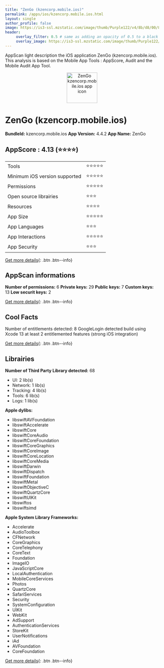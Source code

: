 ```yaml
---
title: "ZenGo (kzencorp.mobile.ios)"
permalink: /apps/ios/kzencorp.mobile.ios.html
layout: single
author_profile: false
image: https://is3-ssl.mzstatic.com/image/thumb/Purple122/v4/8b/d8/00/8bd80095-04a6-ec52-0d46-39a01f8831cc/contsched.tyjxpivi.png/512x512bb.jpg
header: 
     overlay_filter: 0.5 # same as adding an opacity of 0.5 to a black background
     overlay_image: https://is3-ssl.mzstatic.com/image/thumb/Purple122/v4/8b/d8/00/8bd80095-04a6-ec52-0d46-39a01f8831cc/contsched.tyjxpivi.png/512x512bb.jpg
---
```

AppScan light description the iOS application ZenGo (kzencorp.mobile.ios). This analysis is based on the Mobile App Tools : AppScore, Audit and the Mobile Audit App Tool.

  
  
<div style="text-align: center;"><img src="https://is3-ssl.mzstatic.com/image/thumb/Purple122/v4/8b/d8/00/8bd80095-04a6-ec52-0d46-39a01f8831cc/contsched.tyjxpivi.png/512x512bb.jpg" width="100" height="100" alt="ZenGo kzencorp.mobile.ios app icon"></div>  
  
# ZenGo (kzencorp.mobile.ios)

**BundleId:** kzencorp.mobile.ios
**App Version:** 4.4.2
**App Name:** ZenGo


## AppScore : 4.13 (⭐️⭐️⭐️⭐️) 

<table>
<tr><td> Tools </td><td> ⭐️⭐️⭐️⭐️⭐️ </td></tr>
<tr><td> Minimum iOS version supported </td><td> ⭐️⭐️⭐️⭐️⭐️ </td></tr>
<tr><td> Permissions </td><td> ⭐️⭐️⭐️⭐️⭐️ </td></tr>
<tr><td> Open source librairies </td><td> ⭐️⭐️⭐️ </td></tr>
<tr><td> Resources </td><td> ⭐️⭐️⭐️⭐️ </td></tr>
<tr><td> App Size </td><td> ⭐️⭐️⭐️⭐️⭐️ </td></tr>
<tr><td> App Languages </td><td> ⭐️⭐️⭐️ </td></tr>
<tr><td> App Interactions </td><td> ⭐️⭐️⭐️⭐️⭐️ </td></tr>
<tr><td> App Security </td><td> ⭐️⭐️⭐️ </td></tr>
</table>

[Get more details](/pricing.html){: .btn .btn--info}  
  
## AppScan informations 

**Number of permissions:** 6
**Private keys:** 29
**Public keys:** 7
**Custom keys:** 13
**Low securit keys:** 2
  
[Get more details](/pricing.html){: .btn .btn--info}

## Cool Facts

Number of entitlements detected: 8
GoogleLogin detected
build using Xcode 13
at least 2 entitlemented features (strong iOS integration)
  
[Get more details](/pricing.html){: .btn .btn--info}

## Librairies 
**Number of Third Party Library detected:** 68
- UI: 2 lib(s)
- Network: 1 lib(s)
- Tracking: 4 lib(s)
- Tools: 6 lib(s)
- Logs: 1 lib(s)

**Apple dylibs:**
- libswiftAVFoundation
- libswiftAccelerate
- libswiftCore
- libswiftCoreAudio
- libswiftCoreFoundation
- libswiftCoreGraphics
- libswiftCoreImage
- libswiftCoreLocation
- libswiftCoreMedia
- libswiftDarwin
- libswiftDispatch
- libswiftFoundation
- libswiftMetal
- libswiftObjectiveC
- libswiftQuartzCore
- libswiftUIKit
- libswiftos
- libswiftsimd


**Apple System Library Frameworks:**
- Accelerate
- AudioToolbox
- CFNetwork
- CoreGraphics
- CoreTelephony
- CoreText
- Foundation
- ImageIO
- JavaScriptCore
- LocalAuthentication
- MobileCoreServices
- Photos
- QuartzCore
- SafariServices
- Security
- SystemConfiguration
- UIKit
- WebKit
- AdSupport
- AuthenticationServices
- StoreKit
- UserNotifications
- iAd
- AVFoundation
- CoreFoundation


  
[Get more details](/pricing.html){: .btn .btn--info}

